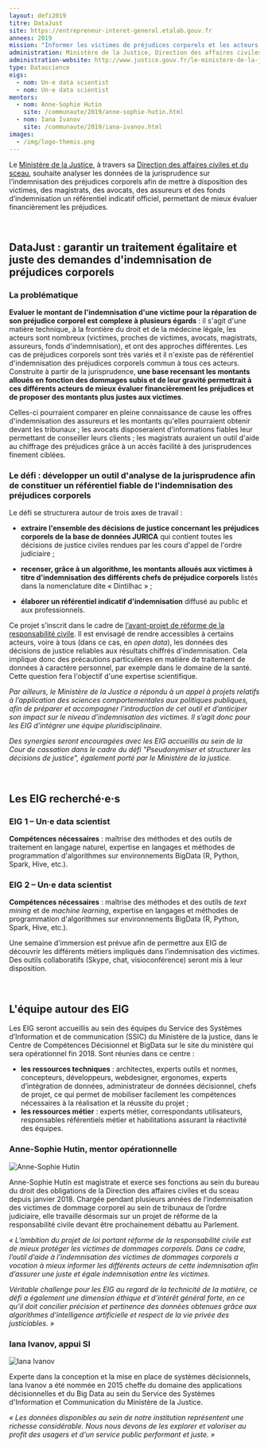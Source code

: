 ```yaml
---
layout: defi2019
titre: DataJust
site: https://entrepreneur-interet-general.etalab.gouv.fr
annees: 2019
mission: "Informer les victimes de préjudices corporels et les acteurs de l'indemnisation de préjudices en construisant un référentiel neutre et fiable des indemnisations "
administration: Ministère de la Justice, Direction des affaires civiles et du sceau
administration-website: http://www.justice.gouv.fr/le-ministere-de-la-justice-10017/direction-des-affaires-civiles-et-du-sceau-10023/
type: Datascience
eigs:
  - nom: Un·e data scientist
  - nom: Un·e data scientist
mentors: 
  - nom: Anne-Sophie Hutin
    site: /communaute/2019/anne-sophie-hutin.html
  - nom: Iana Ivanov
    site: /communaute/2019/iana-ivanov.html
images: 
  - /img/logo-themis.png
---
```


Le [Ministère de la Justice](http://www.justice.gouv.fr/), à travers sa
[Direction des affaires civiles et du
sceau](http://www.justice.gouv.fr/le-ministere-de-la-justice-10017/direction-des-affaires-civiles-et-du-sceau-10023/),
souhaite analyser les données de la jurisprudence sur l'indemnisation des préjudices corporels afin de mettre à
disposition des victimes, des magistrats, des avocats, des assureurs
et des fonds d’indemnisation un référentiel indicatif officiel, permettant de
mieux évaluer financièrement les préjudices.

<br/>

## DataJust : garantir un traitement égalitaire et juste des demandes d'indemnisation de préjudices corporels

### La problématique

**Evaluer le montant de l'indemnisation d'une victime pour la réparation de son préjudice corporel est
complexe à plusieurs égards** : il s'agit d'une matière technique, à la frontière du droit et de la médecine légale, les acteurs sont nombreux (victimes, proches de victimes, avocats, magistrats, assureurs, fonds d'indemnisation), et ont des approches différentes. Les cas de préjudices corporels sont très variés et il n'existe pas de référentiel d'indemnisation des
préjudices corporels commun à tous ces acteurs. Construite à partir de
la jurisprudence, **une base recensant les montants alloués en
fonction des dommages subis et de leur gravité permettrait à ces
différents acteurs de mieux évaluer financièrement les préjudices et
de proposer des montants plus justes aux victimes**.

Celles-ci pourraient comparer en pleine connaissance de cause les
offres d'indemnisation des assureurs et les montants qu'elles pourraient
obtenir devant les tribunaux ; les avocats disposeraient
d'informations fiables leur permettant de conseiller leurs clients ;
les magistrats auraient un outil d'aide au chiffrage des préjudices
grâce à un accès facilité à des jurisprudences finement ciblées.

### Le défi : développer un outil d'analyse de la jurisprudence afin de constituer un référentiel fiable de l'indemnisation des préjudices corporels 

Le défi se structurera autour de trois axes de travail :

* **extraire l'ensemble des décisions de justice concernant les
  préjudices corporels de la base de données JURICA** qui contient
  toutes les décisions de justice civiles rendues par les cours d'appel de l'ordre judiciaire ;

* **recenser, grâce à un algorithme, les montants alloués aux victimes
  à titre d'indemnisation des différents chefs de préjudice
  corporels** listés dans la nomenclature dite « Dintilhac » ;

* **élaborer un référentiel indicatif d'indemnisation** diffusé au
  public et aux professionnels.

Ce projet s’inscrit dans le cadre de [l’avant-projet de réforme de la
responsabilité
civile](http://www.presse.justice.gouv.fr/archives-discours-10093/discours-de-2017-12856/projet-de-reforme-de-la-responsabilite-civile-29780.html).
Il est envisagé de rendre accessibles à certains acteurs, voire à tous (dans ce cas, en _open data_), les données des décisions de
justice reliables aux résultats chiffrés d'indemnisation. Cela implique donc des précautions particulières en matière de traitement de données à caractère personnel, par exemple dans le domaine de la santé. Cette question fera l'objectif d'une expertise scientifique.

_Par ailleurs, le Ministère de la Justice a répondu à un appel à projets relatifs à
l’application des sciences comportementales aux politiques publiques,
afin de préparer et accompagner l’introduction de cet outil et
d’anticiper son impact sur le niveau d’indemnisation des victimes. Il
s’agit donc pour les EIG d’intégrer une équipe pluridisciplinaire._

_Des synergies seront encouragées avec les EIG accueillis au sein de
la Cour de cassation dans le cadre du défi "Pseudonymiser et
structurer les décisions de justice", également porté par le Ministère
de la justice._

<br/>

## Les EIG recherché·e·s

### EIG 1 – Un·e data scientist

**Compétences nécessaires** : maîtrise des méthodes et des outils de
traitement en langage naturel, expertise en langages et méthodes
de programmation d'algorithmes sur environnements BigData (R, Python,
Spark, Hive, etc.).

### EIG 2 – Un·e data scientist

**Compétences nécessaires** : maîtrise des méthodes et des outils de
_text mining_ et de _machine learning_, expertise en langages et
méthodes de programmation d'algorithmes sur environnements BigData (R,
Python, Spark, Hive, etc.).

Une semaine d’immersion est prévue afin de permettre aux EIG de
découvrir les différents métiers impliqués dans l’indemnisation des
victimes. Des outils collaboratifs (Skype, chat, visioconférence)
seront mis à leur disposition.

<br/>

## L'équipe autour des EIG

Les EIG seront accueillis au sein des équipes du Service des Systèmes
d’Information et de communication (SSIC) du Ministère de la justice,
dans le Centre de Compétences Décisionnel et BigData sur le site du
ministère qui sera opérationnel fin 2018. Sont réunies dans ce
centre :
* **les ressources techniques** : architectes, experts outils et normes,
  concepteurs, développeurs, webdesigner, ergonomes, experts
  d’intégration de données, administrateur de données décisionnel,
  chefs de projet, ce qui permet de mobiliser facilement les
  compétences nécessaires à la réalisation et la réussite du projet ;
* **les ressources métier** : experts métier, correspondants utilisateurs,
  responsables référentiels métier et habilitations assurant la
  réactivité des équipes.

### Anne-Sophie Hutin, mentor opérationnelle

![Anne-Sophie Hutin](/img/communaute/anne-sophie-hutin.png)

Anne-Sophie Hutin est magistrate et exerce ses fonctions au sein du
bureau du droit des obligations de la Direction des affaires civiles
et du sceau depuis janvier 2018. Chargée pendant plusieurs années de
l’indemnisation des victimes de dommage corporel au sein de tribunaux
de l’ordre judiciaire, elle travaille désormais sur un projet de
réforme de la responsabilité civile devant être prochainement débattu
au Parlement.

_« L’ambition du projet de loi portant réforme de la responsabilité
civile est de mieux protéger les victimes de dommages corporels. Dans
ce cadre, l’outil d’aide à l’indemnisation des victimes de dommages
corporels a vocation à mieux informer les différents acteurs de cette
indemnisation afin d’assurer une juste et égale indemnisation entre
les victimes._

_Véritable challenge pour les EIG au regard de la technicité de la
matière, ce défi a également une dimension éthique et d’intérêt
général forte, en ce qu’il doit concilier précision et pertinence des
données obtenues grâce aux algorithmes d’intelligence artificielle et
respect de la vie privée des justiciables. »_

### Iana Ivanov, appui SI

![Iana Ivanov](/img/communaute/iana-ivanov.jpg)

Experte dans la conception et la mise en place de systèmes
décisionnels, Iana Ivanov a été nommée en 2015 cheffe du domaine des
applications décisionnelles et du Big Data au sein du Service des
Systèmes d'Information et Communication du Ministère de la Justice.

_« Les données disponibles au sein de notre institution représentent
une richesse considérable. Nous nous devons de les explorer et
valoriser au profit des usagers et d'un service public performant et
juste. »_
